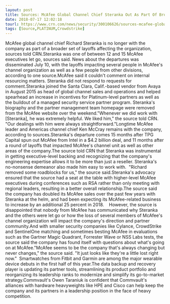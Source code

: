 ```yaml
---
layout: post
title: Sources: McAfee Global Channel Chief Steranka Out As Part Of Broader Set Of Layoffs
date: 2018-07-17 12:02:18
tourl: https://www.crn.com/news/security/300106626/sources-mcafee-global-channel-chief-steranka-out-as-part-of-broader-set-of-layoffs.htm
tags: [Source,PLATINUM,Crowdstrike]
---
```

McAfee global channel chief Richard Steranka is no longer with the company as part of a broader set of layoffs affecting the organization, sources told CRN.Steranka was one of between 12 and 15 McAfee executives let go, sources said. News about the departures was disseminated July 10, with the layoffs impacting several people in McAfee's channel organization as well as a few people from other divisions, according to one source.McAfee said it couldn't comment on internal resourcing matters. Steranka did not respond to requests for comment.Steranka joined the Santa Clara, Calif.-based vendor from Avaya in August 2015 as head of global channel sales and operations and helped spearhead an increase in incentives for Platinum-level partners as well as the buildout of a managed security service partner program. Steranka's biography and the partner management team homepage were removed from the McAfee website over the weekend."Whenever we did work with [Steranka], he was extremely helpful. We liked him," the source told CRN. "Our dealings with him were always straightforward."Longtime McAfee leader and Americas channel chief Ken McCray remains with the company, according to sources.Steranka's departure comes 15 months after TPG Capital spun out McAfee from Intel in a $4.2 billion deal, and 11 months after a round of layoffs that impacted McAfee's channel unit as well as other areas of the company.The source told CRN that Steranka was instrumental in getting executive-level backing and recognizing that the company's engineering expertise allows it to be more than just a reseller. Steranka's no-nonsense demeanor also made him easy to work with.  "Richard removed some roadblocks for us," the source said.Steranka's advocacy ensured that the source had a seat at the table with higher-level McAfee executives during conferences such as RSA rather than only meeting with regional leaders, resulting in a better overall relationship.The source said the company has doubled its McAfee sales over the past few years with Steranka at the helm, and had been expecting its McAfee-related business to increase by an additional 25 percent in 2018.    However, the source is disappointed that nobody from McAfee has communicated why Steranka and the others were let go or how the loss of several members of McAfee's channel organization will impact the company's direction and partner community.And with smaller security companies like Cylance, CrowdStrike and SentinelOne matching and sometimes besting McAfee in evaluations such as the Gartner Magic Quadrant, Forrester Wave or NSS Labs tests, the source said the company has found itself with questions about what's going on at McAfee."McAfee seems to be the company that's always changing but never changes," the source said. "It just looks like they're a little lost right now."  Smartwatches from Fitbit and Garmin are among the major wearable device debuts in the first half of this year.The data backup and recovery player is updating its partner tools, streamlining its product portfolio and reorganizing its leadership ranks to modernize and simplify its go-to-market strategy.Commvault's Owen Taraniuk is confident that Commvault's alliances with hardware heavyweights like HPE and Cisco can help keep the company and its partners in a leadership position in the face of heavy competition. 